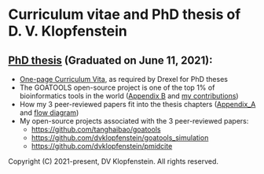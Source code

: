# Curriculum vitae and PhD thesis of D. V. Klopfenstein

## [PhD thesis](doc/PhD_Thesis.pdf) (Graduated on June 11, 2021):
* [One-page Curriculum Vita](doc/PhD_Vita.pdf), as required by Drexel for PhD theses
* The GOATOOLS open-source project is one of the top 1% of bioinformatics tools in the world ([Appendix B](doc/PhD_Appendix_B_GOA_TOOLS.pdf) and [my contributions](doc/goatools_stargazers_dvk.pdf)) 
* How my 3 peer-reviewed papers fit into the thesis chapters ([Appendix_A](doc/PhD_Appendix_A_papers.pdf) and [flow diagram](doc/PhD_Appendix_A_papers_image.pdf))
* My open-source projects associated with the 3 peer-reviewed papers:
  * https://github.com/tanghaibao/goatools
  * https://github.com/dvklopfenstein/goatools_simulation
  * https://github.com/dvklopfenstein/pmidcite

Copyright (C) 2021-present, DV Klopfenstein. All rights reserved.
